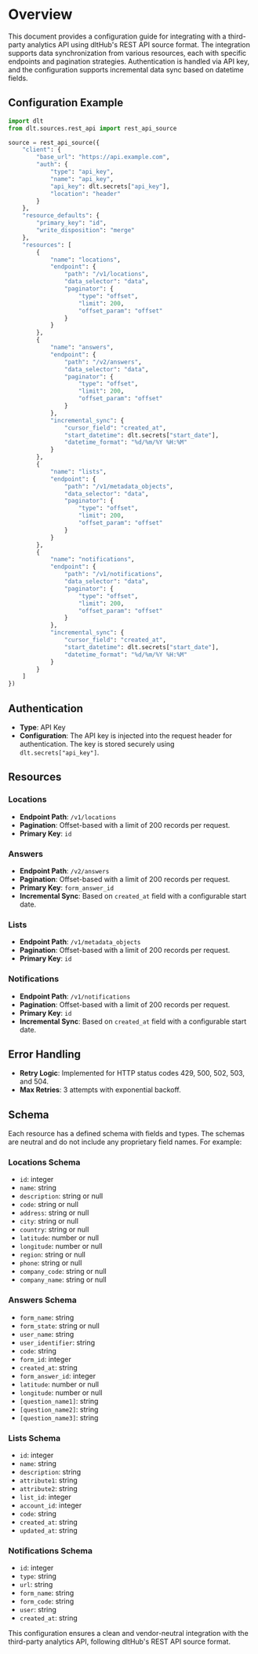 # Overview

This document provides a configuration guide for integrating with a third-party analytics API using dltHub's REST API source format. The integration supports data synchronization from various resources, each with specific endpoints and pagination strategies. Authentication is handled via API key, and the configuration supports incremental data sync based on datetime fields.

## Configuration Example

```python
import dlt
from dlt.sources.rest_api import rest_api_source

source = rest_api_source({
    "client": {
        "base_url": "https://api.example.com",
        "auth": {
            "type": "api_key",
            "name": "api_key",
            "api_key": dlt.secrets["api_key"],
            "location": "header"
        }
    },
    "resource_defaults": {
        "primary_key": "id",
        "write_disposition": "merge"
    },
    "resources": [
        {
            "name": "locations",
            "endpoint": {
                "path": "/v1/locations",
                "data_selector": "data",
                "paginator": {
                    "type": "offset",
                    "limit": 200,
                    "offset_param": "offset"
                }
            }
        },
        {
            "name": "answers",
            "endpoint": {
                "path": "/v2/answers",
                "data_selector": "data",
                "paginator": {
                    "type": "offset",
                    "limit": 200,
                    "offset_param": "offset"
                }
            },
            "incremental_sync": {
                "cursor_field": "created_at",
                "start_datetime": dlt.secrets["start_date"],
                "datetime_format": "%d/%m/%Y %H:%M"
            }
        },
        {
            "name": "lists",
            "endpoint": {
                "path": "/v1/metadata_objects",
                "data_selector": "data",
                "paginator": {
                    "type": "offset",
                    "limit": 200,
                    "offset_param": "offset"
                }
            }
        },
        {
            "name": "notifications",
            "endpoint": {
                "path": "/v1/notifications",
                "data_selector": "data",
                "paginator": {
                    "type": "offset",
                    "limit": 200,
                    "offset_param": "offset"
                }
            },
            "incremental_sync": {
                "cursor_field": "created_at",
                "start_datetime": dlt.secrets["start_date"],
                "datetime_format": "%d/%m/%Y %H:%M"
            }
        }
    ]
})
```

## Authentication

- **Type**: API Key
- **Configuration**: The API key is injected into the request header for authentication. The key is stored securely using `dlt.secrets["api_key"]`.

## Resources

### Locations
- **Endpoint Path**: `/v1/locations`
- **Pagination**: Offset-based with a limit of 200 records per request.
- **Primary Key**: `id`

### Answers
- **Endpoint Path**: `/v2/answers`
- **Pagination**: Offset-based with a limit of 200 records per request.
- **Primary Key**: `form_answer_id`
- **Incremental Sync**: Based on `created_at` field with a configurable start date.

### Lists
- **Endpoint Path**: `/v1/metadata_objects`
- **Pagination**: Offset-based with a limit of 200 records per request.
- **Primary Key**: `id`

### Notifications
- **Endpoint Path**: `/v1/notifications`
- **Pagination**: Offset-based with a limit of 200 records per request.
- **Primary Key**: `id`
- **Incremental Sync**: Based on `created_at` field with a configurable start date.

## Error Handling

- **Retry Logic**: Implemented for HTTP status codes 429, 500, 502, 503, and 504.
- **Max Retries**: 3 attempts with exponential backoff.

## Schema

Each resource has a defined schema with fields and types. The schemas are neutral and do not include any proprietary field names. For example:

### Locations Schema
- `id`: integer
- `name`: string
- `description`: string or null
- `code`: string or null
- `address`: string or null
- `city`: string or null
- `country`: string or null
- `latitude`: number or null
- `longitude`: number or null
- `region`: string or null
- `phone`: string or null
- `company_code`: string or null
- `company_name`: string or null

### Answers Schema
- `form_name`: string
- `form_state`: string or null
- `user_name`: string
- `user_identifier`: string
- `code`: string
- `form_id`: integer
- `created_at`: string
- `form_answer_id`: integer
- `latitude`: number or null
- `longitude`: number or null
- `[question_name1]`: string
- `[question_name2]`: string
- `[question_name3]`: string

### Lists Schema
- `id`: integer
- `name`: string
- `description`: string
- `attribute1`: string
- `attribute2`: string
- `list_id`: integer
- `account_id`: integer
- `code`: string
- `created_at`: string
- `updated_at`: string

### Notifications Schema
- `id`: integer
- `type`: string
- `url`: string
- `form_name`: string
- `form_code`: string
- `user`: string
- `created_at`: string

This configuration ensures a clean and vendor-neutral integration with the third-party analytics API, following dltHub's REST API source format.